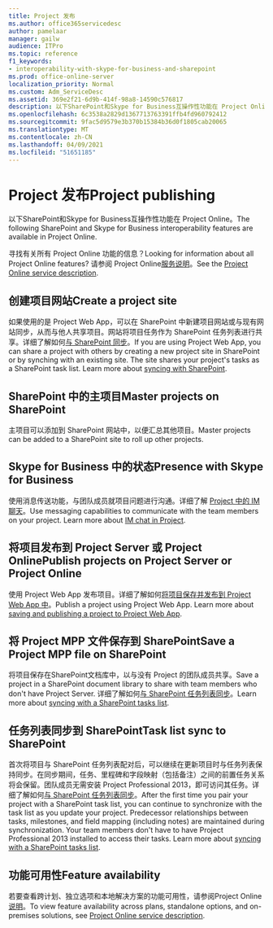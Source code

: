 ```yaml
---
title: Project 发布
ms.author: office365servicedesc
author: pamelaar
manager: gailw
audience: ITPro
ms.topic: reference
f1_keywords:
- interoperability-with-skype-for-business-and-sharepoint
ms.prod: office-online-server
localization_priority: Normal
ms.custom: Adm_ServiceDesc
ms.assetid: 369e2f21-6d9b-414f-98a8-14590c576817
description: 以下SharePoint和Skype for Business互操作性功能在 Project Online。
ms.openlocfilehash: 6c3538a2829d1367713763391ffb4fd960792412
ms.sourcegitcommit: 9fac5d9579e3b370b15384b36d0f1805cab20065
ms.translationtype: MT
ms.contentlocale: zh-CN
ms.lasthandoff: 04/09/2021
ms.locfileid: "51651185"
---
```

# <a name="project-publishing"></a><span data-ttu-id="3862a-103">Project 发布</span><span class="sxs-lookup"><span data-stu-id="3862a-103">Project publishing</span></span>

<span data-ttu-id="3862a-104">以下SharePoint和Skype for Business互操作性功能在 Project Online。</span><span class="sxs-lookup"><span data-stu-id="3862a-104">The following SharePoint and Skype for Business interoperability features are available in Project Online.</span></span>
  
<span data-ttu-id="3862a-105">寻找有关所有 Project Online 功能的信息？</span><span class="sxs-lookup"><span data-stu-id="3862a-105">Looking for information about all Project Online features?</span></span> <span data-ttu-id="3862a-106">请参阅 Project Online[服务说明](project-online-service-description.md)。</span><span class="sxs-lookup"><span data-stu-id="3862a-106">See the [Project Online service description](project-online-service-description.md).</span></span>
  
## <a name="create-a-project-site"></a><span data-ttu-id="3862a-107">创建项目网站</span><span class="sxs-lookup"><span data-stu-id="3862a-107">Create a project site</span></span>

<span data-ttu-id="3862a-p102">如果使用的是 Project Web App，可以在 SharePoint 中新建项目网站或与现有网站同步，从而与他人共享项目。网站将项目任务作为 SharePoint 任务列表进行共享。详细了解如何[与 SharePoint 同步](https://go.microsoft.com/fwlink/p/?LinkId=271352)。</span><span class="sxs-lookup"><span data-stu-id="3862a-p102">If you are using Project Web App, you can share a project with others by creating a new project site in SharePoint or by synching with an existing site. The site shares your project's tasks as a SharePoint task list. Learn more about [syncing with SharePoint](https://go.microsoft.com/fwlink/p/?LinkId=271352).</span></span>
  
## <a name="master-projects-on-sharepoint"></a><span data-ttu-id="3862a-111">SharePoint 中的主项目</span><span class="sxs-lookup"><span data-stu-id="3862a-111">Master projects on SharePoint</span></span>

<span data-ttu-id="3862a-112">主项目可以添加到 SharePoint 网站中，以便汇总其他项目。</span><span class="sxs-lookup"><span data-stu-id="3862a-112">Master projects can be added to a SharePoint site to roll up other projects.</span></span> 
  
## <a name="presence-with-skype-for-business"></a><span data-ttu-id="3862a-113">Skype for Business 中的状态</span><span class="sxs-lookup"><span data-stu-id="3862a-113">Presence with Skype for Business</span></span>

<span data-ttu-id="3862a-p103">使用消息传送功能，与团队成员就项目问题进行沟通。详细了解 [Project 中的 IM 聊天](https://go.microsoft.com/fwlink/p/?LinkId=271351)。</span><span class="sxs-lookup"><span data-stu-id="3862a-p103">Use messaging capabilities to communicate with the team members on your project. Learn more about [IM chat in Project](https://go.microsoft.com/fwlink/p/?LinkId=271351).</span></span>
  
## <a name="publish-projects-on-project-server-or-project-online"></a><span data-ttu-id="3862a-116">将项目发布到 Project Server 或 Project Online</span><span class="sxs-lookup"><span data-stu-id="3862a-116">Publish projects on Project Server or Project Online</span></span>

<span data-ttu-id="3862a-p104">使用 Project Web App 发布项目。详细了解如何[将项目保存并发布到 Project Web App 中](https://go.microsoft.com/fwlink/p/?LinkId=271354)。</span><span class="sxs-lookup"><span data-stu-id="3862a-p104">Publish a project using Project Web App. Learn more about [saving and publishing a project to Project Web App](https://go.microsoft.com/fwlink/p/?LinkId=271354).</span></span>
  
## <a name="save-a-project-mpp-file-on-sharepoint"></a><span data-ttu-id="3862a-119">将 Project MPP 文件保存到 SharePoint</span><span class="sxs-lookup"><span data-stu-id="3862a-119">Save a Project MPP file on SharePoint</span></span>

<span data-ttu-id="3862a-120">将项目保存在SharePoint文档库中，以与没有 Project 的团队成员共享。</span><span class="sxs-lookup"><span data-stu-id="3862a-120">Save a project in a SharePoint document library to share with team members who don't have Project Server.</span></span> <span data-ttu-id="3862a-121">详细了解如何[与 SharePoint 任务列表同步](https://go.microsoft.com/fwlink/p/?LinkId=271353)。</span><span class="sxs-lookup"><span data-stu-id="3862a-121">Learn more about [syncing with a SharePoint tasks list](https://go.microsoft.com/fwlink/p/?LinkId=271353).</span></span>
  
## <a name="task-list-sync-to-sharepoint"></a><span data-ttu-id="3862a-122">任务列表同步到 SharePoint</span><span class="sxs-lookup"><span data-stu-id="3862a-122">Task list sync to SharePoint</span></span>

<span data-ttu-id="3862a-p106">首次将项目与 SharePoint 任务列表配对后，可以继续在更新项目时与任务列表保持同步。在同步期间，任务、里程碑和字段映射（包括备注）之间的前置任务关系将会保留。团队成员无需安装 Project Professional 2013，即可访问其任务。详细了解如何[与 SharePoint 任务列表同步](https://go.microsoft.com/fwlink/p/?LinkId=271353)。</span><span class="sxs-lookup"><span data-stu-id="3862a-p106">After the first time you pair your project with a SharePoint task list, you can continue to synchronize with the task list as you update your project. Predecessor relationships between tasks, milestones, and field mapping (including notes) are maintained during synchronization. Your team members don't have to have Project Professional 2013 installed to access their tasks. Learn more about [syncing with a SharePoint tasks list](https://go.microsoft.com/fwlink/p/?LinkId=271353).</span></span>
  
## <a name="feature-availability"></a><span data-ttu-id="3862a-127">功能可用性</span><span class="sxs-lookup"><span data-stu-id="3862a-127">Feature availability</span></span>

<span data-ttu-id="3862a-128">若要查看跨计划、独立选项和本地解决方案的功能可用性，请参阅Project Online[说明](project-online-service-description.md)。</span><span class="sxs-lookup"><span data-stu-id="3862a-128">To view feature availability across plans, standalone options, and on-premises solutions, see [Project Online service description](project-online-service-description.md).</span></span>
  


